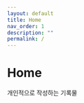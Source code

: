 ```yaml
---
layout: default
title: Home
nav_order: 1
description: ""
permalink: /
---
```


# Home
개인적으로 작성하는 기록물